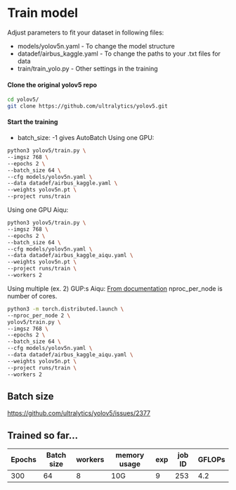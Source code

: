# Train model 

Adjust parameters to fit your dataset in following files:
* models/yolov5n.yaml - To change the model structure
* datadef/airbus_kaggle.yaml - To change the paths to your .txt files for data
* train/train_yolo.py - Other settings in the training

#### Clone the original yolov5 repo
````bash
cd yolov5/
git clone https://github.com/ultralytics/yolov5.git
````
#### Start the training
* batch_size: -1 gives AutoBatch 
Using one GPU:
````bash
python3 yolov5/train.py \
--imgsz 768 \
--epochs 2 \
--batch_size 64 \
--cfg models/yolov5n.yaml \
--data datadef/airbus_kaggle.yaml \
--weights yolov5n.pt \
--project runs/train
````
Using one GPU Aiqu:
````bash
python3 yolov5/train.py \
--imgsz 768 \
--epochs 2 \
--batch_size 64 \
--cfg models/yolov5n.yaml \
--data datadef/airbus_kaggle_aiqu.yaml \
--weights yolov5n.pt \
--project runs/train \
--workers 2
````
Using multiple (ex. 2) GUP:s Aiqu:
[From documentation](https://docs.ultralytics.com/tutorials/multi-gpu-training/)
nproc_per_node is number of cores.
````bash
python3 -m torch.distributed.launch \
--nproc_per_node 2 \
yolov5/train.py \
--imgsz 768 \
--epochs 2 \
--batch_size 64 \
--cfg models/yolov5n.yaml \
--data datadef/airbus_kaggle_aiqu.yaml \
--weights yolov5n.pt \
--project runs/train \
--workers 2
````

## Batch size
https://github.com/ultralytics/yolov5/issues/2377

## Trained so far...
| Epochs  | Batch size | workers | memory usage | exp | job ID | GFLOPs |
| ------ | --------- | ------ | ----------- | ---- | ------ | - |
| 300  | 64  | 8 | 10G | 9 | 253 | 4.2 |
